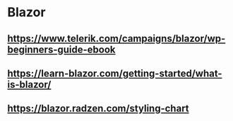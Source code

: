 # Blazor

## https://www.telerik.com/campaigns/blazor/wp-beginners-guide-ebook

## https://learn-blazor.com/getting-started/what-is-blazor/

## https://blazor.radzen.com/styling-chart
